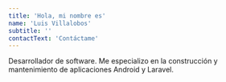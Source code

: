 ```yaml
---
title: 'Hola, mi nombre es'
name: 'Luis Villalobos'
subtitle: ''
contactText: 'Contáctame'
---
```


Desarrollador de software. Me especializo en la construcción y mantenimiento de aplicaciones Android y Laravel.
